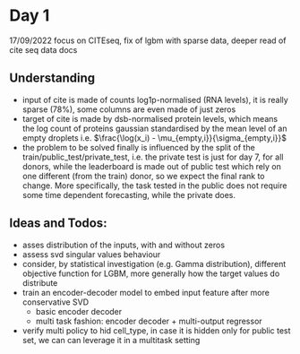 # Day 1
17/09/2022
focus on CITEseq, fix of lgbm with sparse data, deeper read of cite seq data docs

## Understanding

- input of cite is made of counts log1p-normalised (RNA levels), it is really sparse
(78%), some columns are even made of just zeros
- target of cite is made by dsb-normalised protein levels, which means the log count of proteins
gaussian standardised by the mean level of an empty droplets 
i.e. $\frac{\log(x_i) - \mu_{empty,i}}{\sigma_{empty,i}}$
- the problem to be solved finally is influenced by the split of the 
train/public_test/private_test, i.e.  the private test is just for day 7, for all donors, 
while the leaderboard is made out of public test which rely on one different (from the train)
donor, so we expect the final rank to change. More specifically, the task tested in the public
does not require some time dependent forecasting, while the private does.


## Ideas and Todos:

- asses distribution of the inputs, with and without zeros
- assess svd singular values behaviour
- consider, by statistical investigation (e.g. Gamma distribution), different objective function
for LGBM, more generally how the target values do distribute
- train an encoder-decoder model to embed input feature after more conservative SVD
    - basic encoder decoder
    - multi task fashion: encoder decoder + multi-output regressor
- verify multi policy to hid cell_type, in case it is hidden only for public test set, we can
can leverage it in a multitask setting